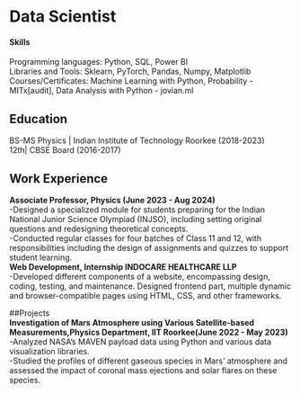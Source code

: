 # Data Scientist
#### Skills
Programming languages: Python, SQL, Power BI  
Libraries and Tools: Sklearn, PyTorch, Pandas, Numpy, Matplotlib  
Courses/Certificates: Machine Learning with Python, Probability -MITx[audit], Data Analysis with Python -
jovian.ml     
## Education  
BS-MS Physics | Indian Institute of Technology Roorkee (2018-2023)  
12th| CBSE Board (2016-2017)
## Work Experience
**Associate Professor, Physics (June 2023 - Aug 2024)**  
-Designed a specialized module for students preparing for the Indian National Junior Science Olympiad (INJSO),
including setting original questions and redesigning theoretical concepts.  
-Conducted regular classes for four batches of Class 11 and 12, with responsibilities including the design of
assignments and quizzes to support student learning.  
**Web Development, Internship INDOCARE HEALTHCARE LLP**  
-Developed different components of a website, encompassing design, coding, testing, and maintenance. Designed
frontend part, multiple dynamic and browser-compatible pages using HTML, CSS, and other frameworks.  

##Projects  
**Investigation of Mars Atmosphere using Various Satellite-based Measurements,Physics Department, IIT Roorkee(June 2022 - May 2023)**  
-Analyzed NASA’s MAVEN payload data using Python and various data visualization libraries.  
-Studied the profiles of different gaseous species in Mars’ atmosphere and assessed the impact of coronal mass ejections and
solar flares on these species.  




